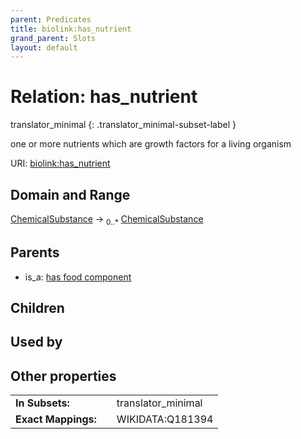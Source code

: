 ```yaml
---
parent: Predicates
title: biolink:has_nutrient
grand_parent: Slots
layout: default
---
```


# Relation: has_nutrient

translator_minimal
{: .translator_minimal-subset-label }


one or more nutrients which are growth factors for a living organism

URI: [biolink:has_nutrient](https://w3id.org/biolink/vocab/has_nutrient)

## Domain and Range

[ChemicalSubstance](ChemicalSubstance.md) ->  <sub>0..*</sub> [ChemicalSubstance](ChemicalSubstance.md)

## Parents

 *  is_a: [has food component](has_food_component.md)

## Children


## Used by


## Other properties

|  |  |  |
| --- | --- | --- |
| **In Subsets:** | | translator_minimal |
| **Exact Mappings:** | | WIKIDATA:Q181394 |

